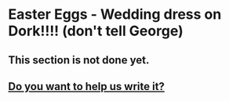 # Easter Eggs - Wedding dress on Dork!!!! (don't tell George)

## This section is not done yet.

## <a href="https://github.com/ensadi/AGSBook" target="_blank">Do you want to help us write it?</a>
